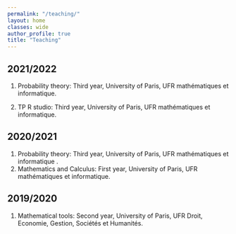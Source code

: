 ```yaml
---
permalink: "/teaching/"
layout: home
classes: wide
author_profile: true
title: "Teaching"
---
```



## 2021/2022
1. Probability theory: Third year, University of Paris, UFR mathématiques et informatique.


2. TP R studio: Third year, University of Paris, UFR mathématiques et informatique.
## 2020/2021

  1. Probability theory: Third year, University of Paris, UFR mathématiques et informatique .
  2. Mathematics and Calculus: First year, University of Paris, UFR mathématiques et informatique.

## 2019/2020

  1. Mathematical tools: Second year, University of Paris, UFR Droit, Economie, Gestion, Sociétés et Humanités.
